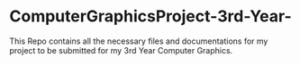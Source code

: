 # ComputerGraphicsProject-3rd-Year-
This Repo contains all the necessary files and documentations for my project to be submitted for my 3rd Year Computer Graphics.
